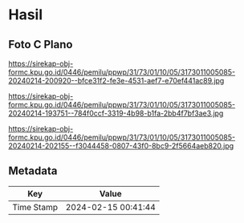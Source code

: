 # Hasil

## Foto C Plano

https://sirekap-obj-formc.kpu.go.id/0446/pemilu/ppwp/31/73/01/10/05/3173011005085-20240214-200920--bfce31f2-fe3e-4531-aef7-e70ef441ac89.jpg

https://sirekap-obj-formc.kpu.go.id/0446/pemilu/ppwp/31/73/01/10/05/3173011005085-20240214-193751--784f0ccf-3319-4b98-b1fa-2bb4f7bf3ae3.jpg

https://sirekap-obj-formc.kpu.go.id/0446/pemilu/ppwp/31/73/01/10/05/3173011005085-20240214-202155--f3044458-0807-43f0-8bc9-2f5664aeb820.jpg


## Metadata

| Key        | Value               |
| ---------- | ------------------- |
| Time Stamp | 2024-02-15 00:41:44 |



